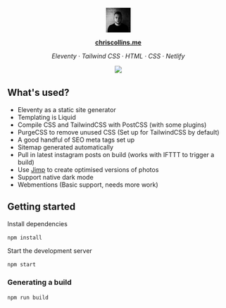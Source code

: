 <p align="center">
	<img src="/src/assets/images/avatar.jpg" alt="Chris Collins Avatar" width="56" align="center" />
</p>

<p align="center"><a href="https://www.chriscollins.me"><strong>chriscollins.me</strong></a></p>

<p align="center"><em>Eleventy · Tailwind CSS · HTML · CSS · Netlify</em></p>
<p align="center"><img src="https://api.netlify.com/api/v1/badges/be563c8f-e704-4135-87eb-ab90f9862134/deploy-status"></p>


## What's used? 

- Eleventy as a static site generator
- Templating is Liquid 
- Compile CSS and TailwindCSS with PostCSS (with some plugins)
- PurgeCSS to remove unused CSS (Set up for TailwindCSS by default)
- A good handful of SEO meta tags set up
- Sitemap generated automatically
- Pull in latest instagram posts on build (works with IFTTT to trigger a build)
- Use [Jimp](https://github.com/oliver-moran/jimp#readme) to create optimised versions of photos
- Support native dark mode 
- Webmentions (Basic support, needs more work)


## Getting started

Install dependencies 

```
npm install
```

Start the development server

```
npm start
```

### Generating a build

```
npm run build
```

